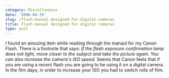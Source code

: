 ```yaml
---
category: Miscellaneous
date: '2006-04-29'
slug: /flash-manual-designed-for-digital-cameras
title: Flash manual designed for digital cameras
type: post
---
```



I found an amuzing item while reading through the manaul for my
Canon Flash. There is a footnote that says:
*If the flash exposure confirmation lamp does not light, move closer to the subject and take the picture again. You can also increase the camera's ISO speed.*
Seems that Canon feels that if you are using a recent flash you are
going to be using it on a digital camera. In the film days, in
order to increase your ISO you had to switch rolls of film.